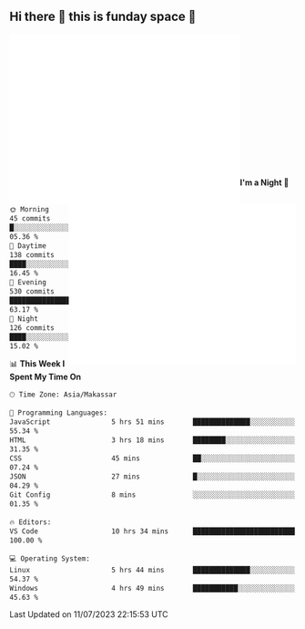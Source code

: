 ## Hi there 👋 this is funday space 🚀

<img align="left" width="405" alt="🌞" src="https://raw.githubusercontent.com/fhasnur/fhasnur/master/general.svg?token=ATQS65TR7ETTG5RLJUDIDBLBN34HE">
<img align="right" width="400" alt="🌞" src="https://raw.githubusercontent.com/fhasnur/fhasnur/master/statistics.svg?token=ATQS65TR7ETTG5RLJUDIDBLBN34HE">

<br><br><br><br><br><br><br><br><br><br><br><br><br><br>

<!--START_SECTION:waka-->
**I'm a Night 🦉** 

```text
🌞 Morning                45 commits          █░░░░░░░░░░░░░░░░░░░░░░░░   05.36 % 
🌆 Daytime                138 commits         ████░░░░░░░░░░░░░░░░░░░░░   16.45 % 
🌃 Evening                530 commits         ████████████████░░░░░░░░░   63.17 % 
🌙 Night                  126 commits         ████░░░░░░░░░░░░░░░░░░░░░   15.02 % 
```


📊 **This Week I Spent My Time On** 

```text
🕑︎ Time Zone: Asia/Makassar

💬 Programming Languages: 
JavaScript               5 hrs 51 mins       ██████████████░░░░░░░░░░░   55.34 % 
HTML                     3 hrs 18 mins       ████████░░░░░░░░░░░░░░░░░   31.35 % 
CSS                      45 mins             ██░░░░░░░░░░░░░░░░░░░░░░░   07.24 % 
JSON                     27 mins             █░░░░░░░░░░░░░░░░░░░░░░░░   04.29 % 
Git Config               8 mins              ░░░░░░░░░░░░░░░░░░░░░░░░░   01.35 % 

🔥 Editors: 
VS Code                  10 hrs 34 mins      █████████████████████████   100.00 % 

💻 Operating System: 
Linux                    5 hrs 44 mins       ██████████████░░░░░░░░░░░   54.37 % 
Windows                  4 hrs 49 mins       ███████████░░░░░░░░░░░░░░   45.63 % 
```


 Last Updated on 11/07/2023 22:15:53 UTC
<!--END_SECTION:waka-->
